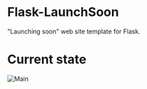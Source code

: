 Flask-LaunchSoon
================

"Launching soon" web site template for Flask.

Current state
=============

  ![Main](http://i.imgur.com/DnVGxA4.png)

